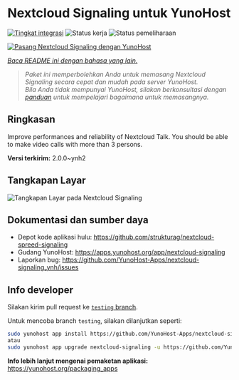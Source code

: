 <!--
N.B.: README ini dibuat secara otomatis oleh <https://github.com/YunoHost/apps/tree/master/tools/readme_generator>
Ini TIDAK boleh diedit dengan tangan.
-->

# Nextcloud Signaling untuk YunoHost

[![Tingkat integrasi](https://dash.yunohost.org/integration/nextcloud-signaling.svg)](https://ci-apps.yunohost.org/ci/apps/nextcloud-signaling/) ![Status kerja](https://ci-apps.yunohost.org/ci/badges/nextcloud-signaling.status.svg) ![Status pemeliharaan](https://ci-apps.yunohost.org/ci/badges/nextcloud-signaling.maintain.svg)

[![Pasang Nextcloud Signaling dengan YunoHost](https://install-app.yunohost.org/install-with-yunohost.svg)](https://install-app.yunohost.org/?app=nextcloud-signaling)

*[Baca README ini dengan bahasa yang lain.](./ALL_README.md)*

> *Paket ini memperbolehkan Anda untuk memasang Nextcloud Signaling secara cepat dan mudah pada server YunoHost.*  
> *Bila Anda tidak mempunyai YunoHost, silakan berkonsultasi dengan [panduan](https://yunohost.org/install) untuk mempelajari bagaimana untuk memasangnya.*

## Ringkasan

Improve performances and reliability of Nextcloud Talk. You should be able to make video calls with more than 3 persons.


**Versi terkirim:** 2.0.0~ynh2

## Tangkapan Layar

![Tangkapan Layar pada Nextcloud Signaling](./doc/screenshots/nextcloud-hub7-talk-preview.webp)

## Dokumentasi dan sumber daya

- Depot kode aplikasi hulu: <https://github.com/strukturag/nextcloud-spreed-signaling>
- Gudang YunoHost: <https://apps.yunohost.org/app/nextcloud-signaling>
- Laporkan bug: <https://github.com/YunoHost-Apps/nextcloud-signaling_ynh/issues>

## Info developer

Silakan kirim pull request ke [`testing` branch](https://github.com/YunoHost-Apps/nextcloud-signaling_ynh/tree/testing).

Untuk mencoba branch `testing`, silakan dilanjutkan seperti:

```bash
sudo yunohost app install https://github.com/YunoHost-Apps/nextcloud-signaling_ynh/tree/testing --debug
atau
sudo yunohost app upgrade nextcloud-signaling -u https://github.com/YunoHost-Apps/nextcloud-signaling_ynh/tree/testing --debug
```

**Info lebih lanjut mengenai pemaketan aplikasi:** <https://yunohost.org/packaging_apps>
